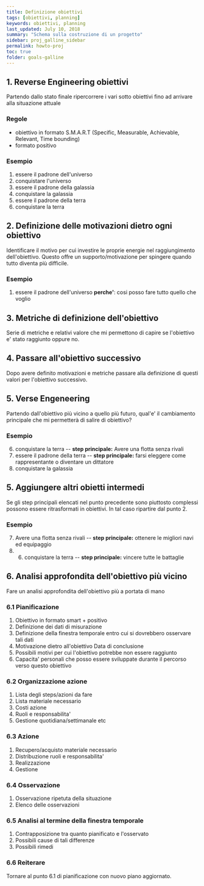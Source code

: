 ```yaml
---
title: Definizione obiettivi
tags: [obiettivi, planning]
keywords: obiettivi, planning
last_updated: July 10, 2018
summary: "Schema sulla costruzione di un progetto"
sidebar: proj_galline_sidebar
permalink: howto-proj
toc: true
folder: goals-galline
---
```


## 1. Reverse Engineering obiettivi
Partendo dallo stato finale ripercorrere i vari sotto obiettivi fino ad arrivare alla situazione attuale

### Regole
- obiettivo in formato S.M.A.R.T (Specific, Measurable, Achievable, Relevant, Time bounding)
- formato positivo

### Esempio
1. essere il padrone dell'universo
2. conquistare l'universo
3. essere il padrone della galassia
4. conquistare la galassia
5. essere il padrone della terra
6. conquistare la terra

## 2. Definizione delle motivazioni dietro ogni obiettivo
Identificare il motivo per cui investire le proprie energie nel raggiungimento dell'obiettivo.
Questo offre un supporto/motivazione per spingere quando tutto diventa più difficile.

### Esempio
1. essere il padrone dell'universo
**perche'**: cosi posso fare tutto quello che voglio


## 3. Metriche di definizione dell'obiettivo
Serie di metriche e relativi valore che mi permettono di capire se l'obiettivo e' stato raggiunto oppure no.

## 4. Passare all'obiettivo successivo
Dopo avere definito motivazioni e metriche passare alla definizione di questi valori per l'obiettivo successivo.


## 5. Verse Engeneering
Partendo dall'obiettivo più vicino a quello più futuro, qual'e' il cambiamento principale che mi permetterà di salire di obiettivo?

### Esempio
6. conquistare la terra
-- **step principale:** Avere una flotta senza rivali
5. essere il padrone della terra
-- **step principale:** farsi eleggere come rappresentante o diventare un dittatore
4. conquistare la galassia


## 5. Aggiungere altri obietti intermedi
Se gli step principali elencati nel punto precedente sono piuttosto complessi possono essere ritrasformati in obiettivi.
In tal caso ripartire dal punto 2.

### Esempio
7. Avere una flotta senza rivali
-- **step principale:** ottenere le migliori navi ed equipaggio
8. 6. conquistare la terra
-- **step principale:** vincere tutte le battaglie


## 6. Analisi approfondita dell'obiettivo più vicino
Fare un analisi approfondita dell'obiettivo più a portata di mano

### 6.1 Pianificazione
1. Obiettivo in formato smart + positivo
2. Definizione dei dati di misurazione
3. Definizione della finestra temporale entro cui si dovrebbero osservare tali dati
3. Motivazione dietro all'obiettivo
Data di conclusione
4. Possibili motivi per cui l'obiettivo potrebbe non essere raggiunto
5. Capacita' personali che posso essere sviluppate durante il percorso verso questo obiettivo

### 6.2 Organizzazione azione
1. Lista degli steps/azioni da fare
2. Lista materiale necessario
3. Costi azione
3. Ruoli e responsabilita'
4. Gestione quotidiana/settimanale etc

### 6.3 Azione
1. Recupero/acquisto materiale necessario
2. Distribuzione ruoli e responsabilita'
3. Realizzazione
4. Gestione

### 6.4 Osservazione
1. Osservazione ripetuta della situazione
2. Elenco delle osservazioni

### 6.5 Analisi al termine della finestra temporale
1. Contrapposizione tra quanto pianificato e l'osservato
2. Possibili cause di tali differenze
3. Possibili rimedi

### 6.6 Reiterare
Tornare al punto 6.1 di pianificazione con nuovo piano aggiornato.


